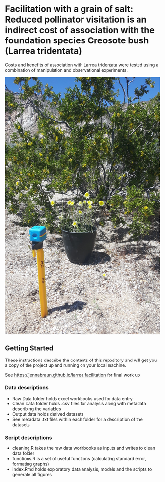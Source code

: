 # Facilitation with a grain of salt: Reduced pollinator visitation is an indirect cost of association with the foundation species Creosote bush (Larrea tridentata)

Costs and benefits of association with Larrea tridentata were tested using a combination of manipulation and observational experiments. 

![Video camera set-up](/video_photo.jpg)

## Getting Started

These instructions describe the contents of this repository and will get you a copy of the project up and running on your local machine. 

See https://jennabraun.github.io/larrea.facilitation for final work up 

### Data descriptions

* Raw Data folder holds excel workbooks used for data entry
* Clean Data folder holds .csv files for analysis along with metadata describing the variables
* Output data holds derived datasets 
* See metadata .txt files within each folder for a description of the datasets

### Script descriptions
* cleaning.R takes the raw data workbooks as inputs and writes to clean data folder
* functions.R is a set of useful functions (calculating standard error, formating graphs)
* index.Rmd holds exploratory data analysis, models and the scripts to generate all figures



